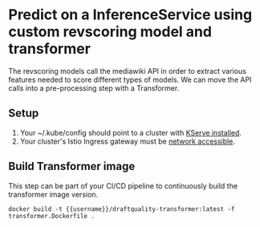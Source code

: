 # Predict on a InferenceService using custom revscoring model and transformer

The revscoring models call the mediawiki API in order to extract various features needed to score different types of models. We can move the API calls into a pre-processing step with a Transformer.

## Setup
1. Your ~/.kube/config should point to a cluster with [KServe installed](https://github.com/kserve/kserve#installation).
2. Your cluster's Istio Ingress gateway must be [network accessible](https://istio.io/latest/docs/tasks/traffic-management/ingress/ingress-control/).

##  Build Transformer image
This step can be part of your CI/CD pipeline to continuously build the transformer image version.
```shell
docker build -t {{username}}/draftquality-transformer:latest -f transformer.Dockerfile .
```
